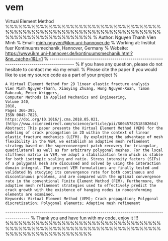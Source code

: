 # vem
Virtual Element Method
%%%%%%%%%%%%%%%%%%%%%%%%%%%%%%%%%%%%%%%%%%%%%%%%%%%%%%%%%%%%%%%%%%%%%%%%%%%%%%%%%%%%%%%%%%%% %
 Author: Nguyen Thanh Vien Minh %
 Email: minh.nguyen@ikm.uni-hannover.de %
 Working at: Institut fuer Kontinuumsmechanik, Hannover, Germany %
 Website: https://www.ikm.uni-hannover.de/kontinuumsmechanik.html?&no_cache=1&L=1 %
 ------------------------------------------------------------------------------------------ %
 If you have any question, please do not hesitate to contact me via my email. % 
 Please cite the paper if you would like to use my source code as a part of your project %

	A Virtual Element Method for 2D linear elastic fracture analysis
	Vien Minh Nguyen-Thanh, Xiaoying Zhuang, Hung Nguyen-Xuan, Timon Rabczuk, Peter Wriggers,
	Computer Methods in Applied Mechanics and Engineering,
	Volume 340,
	2018,
	Pages 366-395,
	ISSN 0045-7825,
	https://doi.org/10.1016/j.cma.2018.05.021.
	(http://www.sciencedirect.com/science/article/pii/S0045782518302664)
	Abstract: This paper presents the Virtual Element Method (VEM) for the modeling of crack propagation in 2D within the context of linear elastic fracture mechanics (LEFM). By exploiting the advantage of mesh flexibility in the VEM, we establish an adaptive mesh refinement strategy based on the superconvergent patch recovery for triangular, quadrilateral as well as for arbitrary polygonal meshes. For the local stiffness matrix in VEM, we adopt a stabilization term which is stable for both isotropic scaling and ratio. Stress intensity factors (SIFs) of a polygonal mesh are discussed and solved by using the interaction domain integral. The present VEM formulations are finally tested and validated by studying its convergence rate for both continuous and discontinuous problems, and are compared with the optimal convergence rate in the conventional Finite Element Method (FEM). Furthermore, the adaptive mesh refinement strategies used to effectively predict the crack growth with the existence of hanging nodes in nonconforming elements are examined.
	Keywords: Virtual Element Method (VEM); Crack propagation; Polygonal discretization; Polygonal elements; Adaptive mesh refinement
------------------------------------------------------------------------------------------ %
Thank you and have fun with my code, enjoy it !!!
%%%%%%%%%%%%%%%%%%%%%%%%%%%%%%%%%%%%%%%%%%%%%%%%%%%%%%%%%%%%%%%%%%%%%%%%%%%%%%%%%%%%%%%%%%%%
